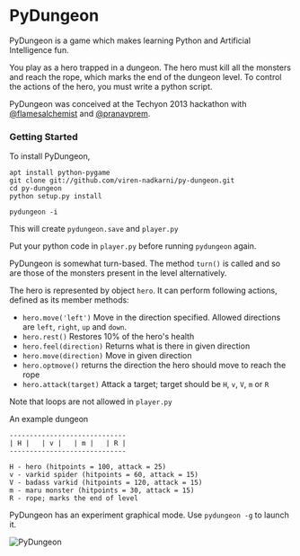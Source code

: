 # PyDungeon
PyDungeon is a game which makes learning Python and Artificial Intelligence fun.

You play as a hero trapped in a dungeon. The hero must kill all the monsters and reach the rope, which marks the end of the dungeon level. To control the actions of the hero, you must write a python script.

PyDungeon was conceived at the Techyon 2013 hackathon with [@flamesalchemist](http://github.com/sahilc) and [@pranavprem](http://github.com/pranavprem).

### Getting Started
To install PyDungeon,

```
apt install python-pygame
git clone git://github.com/viren-nadkarni/py-dungeon.git
cd py-dungeon
python setup.py install
```

```
pydungeon -i
```
This will create `pydungeon.save` and `player.py`

Put your python code in `player.py` before running `pydungeon` again.

PyDungeon is somewhat turn-based. The method `turn()` is called and so are those of the monsters present in the level alternatively. 

The hero is represented by object `hero`. It can perform following actions, defined as its member methods:

* `hero.move('left')` Move in the direction specified. Allowed directions are `left`, `right`, `up` and `down`.
* `hero.rest()` Restores 10% of the hero's health
* `hero.feel(direction)` Returns what is there in given direction
* `hero.move(direction)` Move in given direction
* `hero.optmove()` returns the direction the hero should move to reach the rope
* `hero.attack(target)` Attack a target; target should be `H`, `v`, `V`, `m` or `R`

Note that loops are not allowed in `player.py`

An example dungeon

    -----------------------------
    | H |   | v |   | m |   | R | 
    -----------------------------
    
    H - hero (hitpoints = 100, attack = 25)
    v - varkid spider (hitpoints = 60, attack = 15)
    V - badass varkid (hitpoints = 120, attack = 15)
    m - maru monster (hitpoints = 30, attack = 15)
    R - rope; marks the end of level

PyDungeon has an experiment graphical mode. Use `pydungeon -g` to launch it.

![PyDungeon](./pydungeon_001.png)

